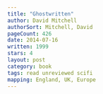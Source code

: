 ```yaml
---
title: "Ghostwritten"
author: David Mitchell
authorSort: Mitchell, David
pageCount: 426
date: 2014-07-16
written: 1999
stars: 4
layout: post
category: book
tags: read unreviewed scifi
mapping: England, UK, Europe
---
```

